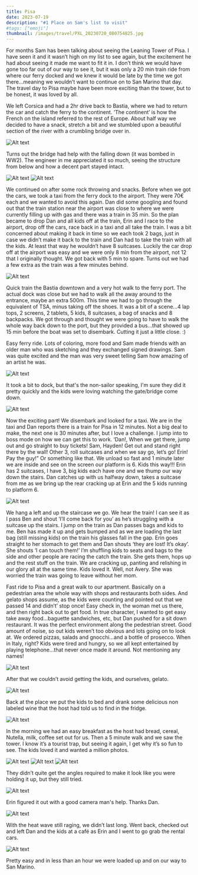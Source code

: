 ```yaml
---
title: Pisa
date: 2023-07-19
description: "#1 Place on Sam's list to visit"
#tags: ["emoji"]
thumbnail: /images/travel/PXL_20230720_080754825.jpg
---
```


For months Sam has been talking about seeing the Leaning Tower of Pisa. I have seen it and it wasn’t high on my list to see again, but the excitement he had about seeing it made me want to fit it in. I don’t think we would have gone too far out of our way to see it, but it was only a 20 min train ride from where our ferry docked and we knew it would be late by the time we got there…meaning we wouldn’t want to continue on to San Marino that day. The travel day to Pisa maybe have been more exciting than the tower, but to be honest, it was loved by all.

We left Corsica and had a 2hr drive back to Bastia, where we had to return the car and catch the ferry to the continent. ‘The continent’ is how the French on the island referred to the rest of Europe. About half way we decided to have a snack, stretch a bit and we stumbled upon a beautiful section of the river with a crumbling bridge over in. 

![Alt text](/images/travel/PXL_20230719_083927140.jpg)

Turns out the bridge had help with the falling down (it was bombed in WW2). The engineer in me appreciated it so much, seeing the structure from below and how a decent part stayed intact.

![Alt text](/images/travel/corscia-bridge-3.jpg)
![Alt text](/images/travel/corsica-bridge.jpg)

We continued on after some rock throwing and snacks. Before when we got the cars, we took a taxi from the ferry dock to the airport. They were 70€ each and we wanted to avoid this again. Dan did some googling and found out that the train station near the airport was close to where we were currently filling up with gas and there was a train in 35 min. So the plan became to drop Dan and all kids off at the train, Erin and I race to the airport, drop off the cars, race back in a taxi and all take the train. I was a bit concerned about making it back in time so we each took 2 bags, just in case we didn’t make it back to the train and Dan had to take the train with all the kids. At least that way he wouldn’t have 8 suitcases. Luckily the car drop off at the airport was easy and we were only 8 min from the airport, not 12 that I originally thought. We got back with 5 min to spare. Turns out we had a few extra as the train was a few minutes behind.

![Alt text](/images/travel/PXL_20230719_102406350.MP.jpg)

Quick train the Bastia downtown and a very hot walk to the ferry port. The actual dock was close but we had to walk all the away around to the entrance, maybe an extra 500m. This time we had to go through the equivalent of TSA, minus taking off the shoes. It was a bit of a scene…4 lap tops, 2 screens, 2 tablets, 5 kids, 8 suitcases, a bag of snacks and 8 backpacks. We got through and thought we were going to have to walk the whole way back down to the port, but they provided a bus…that showed up 15 min before the boat was set to disembark. Cutting it just a little close. :)

Easy ferry ride. Lots of coloring, more food and Sam made friends with an older man who was sketching and they exchanged signed drawings. Sam was quite excited and the man was very sweet telling Sam how amazing of an artist he was.

![Alt text](/images/travel/PXL_20230719_142750811.jpg)

It took a bit to dock, but that's the non-sailor speaking, I'm sure they did it pretty quickly and the kids were loving watching the gate/bridge come down.

![Alt text](/images/travel/PXL_20230719_162743483.jpg)

Now the exciting part! We disembark and looked for a taxi. We are in the taxi and Dan reports there is a train for Pisa in 12 minutes. Not a big deal to make, the next one is 30 minutes after, but I love a challenge. I jump into to boss mode on how we can get this to work. ‘Dan!, When we get there, jump out and go straight to buy tickets! Sam, Hayden! Get out and stand right there by the wall! Other 3, roll suitcases and when we say go, let’s go! Erin! Pay the guy!” Or something like that. We unload so fast and 1 minute later we are inside and see on the screen our platform is 6. Kids this way!!! Erin has 2 suitcases, I have 3, big kids each have one and we thump our way down the stairs. Dan catches up with us halfway down, takes a suitcase from me as we bring up the rear cracking up at Erin and the 5 kids running to platform 6. 

![Alt text](/images/travel/PXL_20230719_165821399.MP.jpg)

We hang a left and up the staircase we go. We hear the train! I can see it as I pass Ben and shout ‘I’ll come back for you’ as he’s struggling with a suitcase up the stairs. I jump on the train as Dan passes bags and kids to me. Ben has made it up and gets bumped and as we are loading the last bag (still missing kids) on the train his glasses fall in the gap. Erin goes straight to her stomach to get them and Dan shouts ‘they are lost! It’s okay’. She shouts ‘I can touch them!’ I’m shuffling kids to seats and bags to the side and other people are racing the catch the train. She gets them, hops up and the rest stuff on the train. We are cracking up, panting and relishing in our glory all at the same time. Kids loved it. Well, not Avery. She was worried the train was going to leave without her mom.

Fast ride to Pisa and a great walk to our apartment. Basically on a pedestrian area the whole way with shops and restaurants both sides. And gelato shops assume, as the kids were counting and pointed out that we passed 14 and didn’t’ stop once! Easy check in, the woman met us there, and then right back out to get food. In true character, I wanted to get easy take away food…baguette sandwiches, etc, but Dan pushed for a sit down restaurant. It was the perfect environment along the pedestrian street. Good amount of noise, so out kids weren’t too obvious and lots going on to look at. We ordered pizzas, salads and gnocchi…and a bottle of prosecco. When in Italy, right? Kids were tired and hungry, so we all kept entertained by playing telephone...that never once made it around. Not mentioning any names!

![Alt text](/images/travel/PXL_20230719_182407573.jpg)

After that we couldn’t avoid getting the kids, and ourselves, gelato. 

![Alt text](/images/travel/PXL_20230719_193712077.jpg)

Back at the place we put the kids to bed and drank some delicious non labeled wine that the host had told us to find in the fridge.

![Alt text](/images/travel/PXL_20230719_201341851.jpg)

In the morning we had an easy breakfast as the host had bread, cereal, Nutella, milk, coffee set out for us. Then a 5 minute walk and we saw the tower. I know it’s a tourist trap, but seeing it again, I get why it’s so fun to see. The kids loved it and wanted a million photos. 

![Alt text](/images/travel/PXL_20230720_075546321.MP.jpg)
![Alt text](/images/travel/PXL_20230720_075749822.jpg)
![Alt text](/images/travel/PXL_20230720_082159687.jpg)

They didn’t quite get the angles required to make it look like you were holding it up, but they still tried. 

![Alt text](/images/travel/pisa-sam-holding-up-tower.jpg)

Erin figured it out with a good camera man's help. Thanks Dan.

![Alt text](/images/travel/PXL_20230720_080004327.jpg)

With the heat wave still raging, we didn’t last long. Went back, checked out and left Dan and the kids at a café as Erin and I went to go grab the rental cars. 

![Alt text](/images/travel/PXL_20230720_093853724.jpg)

Pretty easy and in less than an hour we were loaded up and on our way to San Marino.